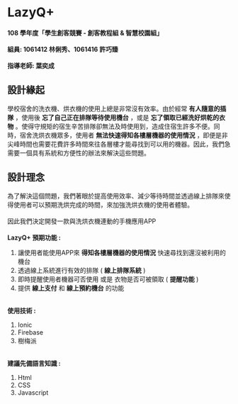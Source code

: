 # LazyQ+
**108 學年度「學生創客競賽 - 創客教程組 & 智慧校園組」**\
\
**組員: 1061412 林俐秀、1061416 許巧臻** \
\
**指導老師: 葉奕成**

## 設計緣起

學校宿舍的洗衣機、烘衣機的使用上總是非常沒有效率。由於經常 **有人隨意的插隊** ，使用後 **忘了自己正在排隊等待使用機台** ，或是 **忘了領取已經洗好烘乾的衣物** 。使得守規矩的宿生辛苦排隊卻無法及時使用到，造成住宿生許多不便。同時，宿舍洗烘衣機眾多，使用者 **無法快速得知各樓層機器的使用情況** ，即便是非尖峰時間也需要花費許多時間來往各層樓才能尋找到可以用的機器。因此，我們急需要一個具有系統和方便性的辦法來解決這些問題。

## 設計理念
為了解決這個問題，我們著眼於提高使用效率、減少等待時間並透過線上排隊來使得使用者可以預期洗烘完成的時間，來加強洗烘衣機的使用者體驗。\
\
因此我們決定開發一款與洗烘衣機連動的手機應用APP\
\
**LazyQ+ 預期功能 :**
1. 讓使用者能使用APP來 **得知各樓層機器的使用情況** 快速尋找到還沒被利用的機台
2. 透過線上系統進行有效的排隊 ( **線上排隊系統** )
3. 即時提醒使用者機器可否使用 或是 衣物是否可被領取 ( **提醒功能** )
4. 提供 **線上支付** 和 **線上預約機台** 的功能

\
**使用技術 :**
1. Ionic
2. Firebase
3. 樹梅派

\
**建議先備語言知識 :**
1. Html
2. CSS
3. Javascript

